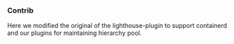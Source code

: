 ### Contrib

Here we modified the original of the lighthouse-plugin to support containerd and our plugins for maintaining hierarchy pool.



